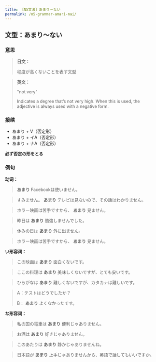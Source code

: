 ```yaml
---
title: 【N5文法】あまり〜ない
permalink: /n5-grammar-amari-nai/
---
```


## 文型：あまり〜ない

### 意思

> **日文：**
> 
> 程度が高くないことを表す文型


> **英文：**
> 
> "not very"
> 
> Indicates a degree that’s not very high. When this is used, the adjective is always used with a negative form.


### 接续

- あまり + V（否定形）
- あまり + イA（否定形）
- あまり + ナA（否定形）

**必ず否定の形をとる**

### 例句

**动词：**

> **あまり** Facebookは使いません。

> すみません。 **あまり** テレビは見ないので、その話はわかりません。

> ホラー映画は苦手ですから、 **あまり** 見ません。

> 昨日は **あまり** 勉強しませんでした。

> 休みの日は **あまり** 外に出ません。

> ホラー映画は苦手ですから、 **あまり** 見ません。

**い形容词：**

> この映画は **あまり** 面白くないです。

> ここの料理は **あまり** 美味しくないですが、とても安いです。

> ひらがなは **あまり** 難しくないですが、カタカナは難しいです。

> A：テストはどうでしたか？
>
> B： **あまり** よくなかったです。

**な形容词：**

> 私の国の電車は **あまり** 便利じゃありません。

> お酒は **あまり** 好きじゃありません。

> このあたりは **あまり** 静かじゃありませんね。

> 日本語が **あまり** 上手じゃありませんから、英語で話してもいいですか。
